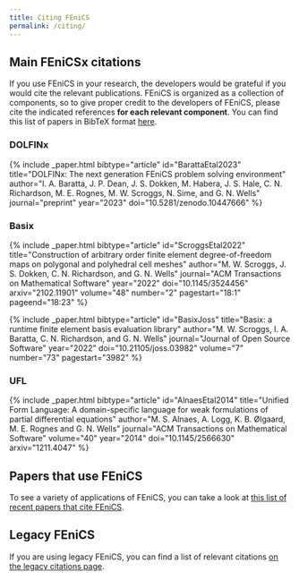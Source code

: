 ```yaml
---
title: Citing FEniCS
permalink: /citing/
---
```

## Main FEniCSx citations
If you use FEniCS in your research, the developers would be grateful if you would cite the
relevant publications. FEniCS is organized as a collection of components, so to give proper
credit to the developers of FEniCS, please cite the indicated references **for each relevant
component**.
You can find this list of papers in BibTeX format [here](/assets/citations.bib).

### DOLFINx

{% include _paper.html
  bibtype="article"
  id="BarattaEtal2023"
  title="DOLFINx: The next generation FEniCS problem solving environment"
  author="I. A. Baratta, J. P. Dean, J. S. Dokken, M. Habera, J. S. Hale, C. N. Richardson, M. E. Rognes, M. W. Scroggs, N. Sime, and G. N. Wells"
  journal="preprint"
  year="2023"
  doi="10.5281/zenodo.10447666"
%}

### Basix

{% include _paper.html
  bibtype="article"
  id="ScroggsEtal2022"
  title="Construction of arbitrary order finite element degree-of-freedom maps on polygonal and polyhedral cell meshes"
  author="M. W. Scroggs, J. S. Dokken, C. N. Richardson, and G. N. Wells"
  journal="ACM Transactions on Mathematical Software"
  year="2022"
  doi="10.1145/3524456"
  arxiv="2102.11901"
  volume="48"
  number="2"
  pagestart="18:1"
  pageend="18:23"
%}

{% include _paper.html
  bibtype="article"
  id="BasixJoss"
  title="Basix: a runtime finite element basis evaluation library"
  author="M. W. Scroggs, I. A. Baratta, C. N. Richardson, and G. N. Wells"
  journal="Journal of Open Source Software"
  year="2022"
  doi="10.21105/joss.03982"
  volume="7"
  number="73"
  pagestart="3982"
%}

### UFL
{% include _paper.html
  bibtype="article"
  id="AlnaesEtal2014"
  title="Unified Form Language: A domain-specific language for weak formulations of partial differential equations"
  author="M. S. Alnaes, A. Logg, K. B. Ølgaard, M. E. Rognes and G. N. Wells"
  journal="ACM Transactions on Mathematical Software"
  volume="40"
  year="2014"
  doi="10.1145/2566630"
  arxiv="1211.4047"
%}

## Papers that use FEniCS
To see a variety of applications of FEniCS, you can take a look at [this list of recent papers that cite FEniCS](https://scholar.google.com/scholar?hl=en&as_sdt=2005&sciodt=0,5&cites=2599384670914385341,17770978774251756625,11448541870608622893,543273511654441124,14605055523284224439,12866126847560384055,14201058291201976279,3289611746284990832,3651475191867995052,10591416677298451301,6832515800031607486&scipsc=&q=&scisbd=1).


## Legacy FEniCS
If you are using legacy FEniCS, you can find a list of relevant citations [on the legacy citations page](legacy.md).

